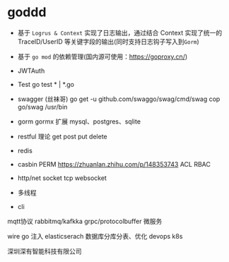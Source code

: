 # goddd

- 基于 `Logrus & Context` 实现了日志输出，通过结合 Context 实现了统一的 TraceID/UserID 等关键字段的输出(同时支持日志钩子写入到`Gorm`)
- 基于 `go mod` 的依赖管理(国内源可使用：<https://goproxy.cn/>)

- JWTAuth 

- Test  go test * | *.go
- swagger (丝袜哥)
    go get -u github.com/swaggo/swag/cmd/swag
    cop go/swag /usr/bin
- gorm 
    gormx 扩展
    mysql、postgres、sqlite

- restful 理论  get post  put  delete 
- redis 
- casbin PERM   https://zhuanlan.zhihu.com/p/148353743  ACL RBAC 
- http/net  socket tcp websocket
- 多线程
- cli

mqtt协议 rabbitmq/kafkka
grpc/protocolbuffer
微服务


wire  go 注入
elasticserach
数据库分库分表、优化
devops
k8s

深圳深有智能科技有限公司